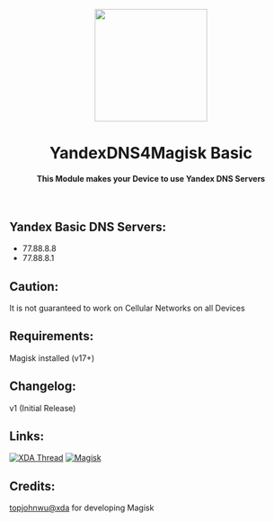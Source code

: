 <p align="center"><img src="https://i.ibb.co/XFxp7k8/Yandex.png" width="200"></a>
<h1 align="center"><b>YandexDNS4Magisk Basic</b></h1>
<h4 align="center">This Module makes your Device to use Yandex DNS Servers</h4>
<br />

## Yandex Basic DNS Servers:
* 77.88.8.8
* 77.88.8.1

## Caution:
It is not guaranteed to work on Cellular Networks on all Devices
<br />

## Requirements:
Magisk installed (v17+)
<br />

## Changelog:
v1 (Initial Release)
<br />

## Links:
[![XDA Thread](https://img.shields.io/badge/XDA-Thread-orange.svg)](https://forum.xda-developers.com/apps/magisk/module-yandex-dns4magisk-basic-safe-t3914991)
[![Magisk](https://img.shields.io/badge/Magisk-v17%2B-brightgreen.svg)](https://forum.xda-developers.com/apps/magisk/official-magisk-v7-universal-systemless-t3473445)
<br />

## Credits:
<a href="https://forum.xda-developers.com/member.php?u=4470081">topjohnwu@xda</a> for developing Magisk
